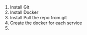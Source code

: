 1. Install Git
2. Install Docker
3. Install Pull the repo from git
4. Create the docker for each service
5. 